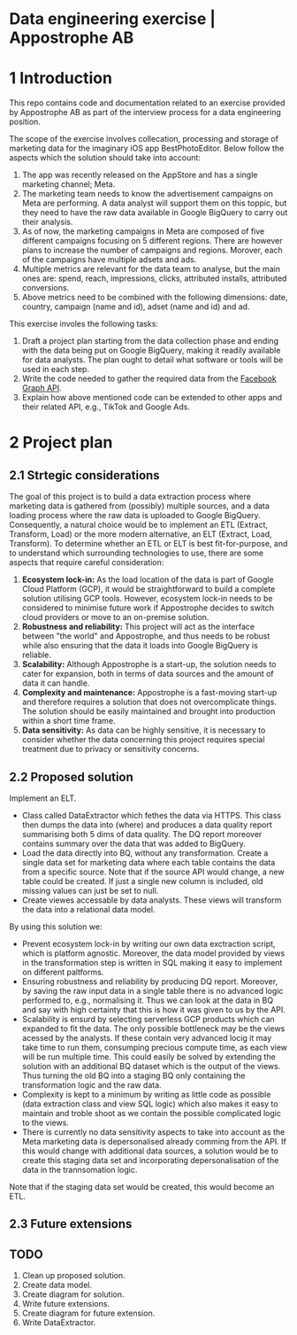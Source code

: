 # Data engineering exercise | Appostrophe AB

# 1 Introduction

This repo contains code and documentation related to an exercise provided by Appostrophe AB as part of the interview process for a data engineering position.

The scope of the exercise involves collecation, processing and storage of marketing data for the imaginary iOS app BestPhotoEditor. Below follow the aspects which the solution should take into account:
1. The app was recently released on the AppStore and has a single marketing channel; Meta.
2. The marketing team needs to know the advertisement campaigns on Meta are performing. A data analyst will support them on this toppic, but they need to have the raw data available in Google
BigQuery to carry out their analysis.
3. As of now, the marketing campaigns in Meta are composed of five different campaigns focusing on 5 different regions. There are however plans to increase the number of campaigns and regions. Morover, each of the campaigns have multiple adsets and ads.
4. Multiple metrics are relevant for the data team to analyse, but the main ones are: spend, reach, impressions, clicks, attributed installs, attributed conversions.
5. Above metrics need to be combined with the following dimensions: date, country, campaign (name and id), adset (name and id) and ad.

This exercise involes the following tasks:
1. Draft a project plan starting from the data collection phase and ending with the data being put on Google BigQuery, making it readily available for data analysts. The plan ought to detail what software or tools will be used in each step.
2. Write the code needed to gather the required data from the [Facebook Graph API](https://developers.facebook.com/docs/graph-api/).
3. Explain how above mentioned code can be extended to other apps and their related API, e.g., TikTok and Google Ads.

# 2 Project plan

## 2.1 Strtegic considerations 

The goal of this project is to build a data extraction process where marketing data is gathered from (possibly) multiple sources, and a data loading process where the raw data is uploaded to Google BigQuery. Consequently, a natural choice would be to implement an ETL (Extract, Transform, Load) or the more modern alternative, an ELT (Extract, Load, Transform). To determine whether an ETL or ELT is best fit-for-purpose, and to understand which surrounding technologies to use, there are some aspects that require careful consideration:

1. **Ecosystem lock-in:** As the load location of the data is part of Google Cloud Platform (GCP), it would be straightforward to build a complete solution utilising GCP tools. However, ecosystem lock-in needs to be considered to minimise future work if Appostrophe decides to switch cloud providers or move to an on-premise solution.
2. **Robustness and reliability:** This project will act as the interface between "the world" and Appostrophe, and thus needs to be robust while also ensuring that the data it loads into Google BigQuery is reliable.
3. **Scalability:** Although Appostrophe is a start-up, the solution needs to cater for expansion, both in terms of data sources and the amount of data it can handle.
4. **Complexity and maintenance:** Appostrophe is a fast-moving start-up and therefore requires a solution that does not overcomplicate things. The solution should be easily maintained and brought into production within a short time frame.
5. **Data sensitivity:** As data can be highly sensitive, it is necessary to consider whether the data concerning this project requires special treatment due to privacy or sensitivity concerns.

## 2.2 Proposed solution

Implement an ELT.

- Class called DataExtractor which fethes the data via HTTPS. This class then dumps the data into (where) and produces a data quality report summarising both 5 dims of data quality. The DQ report moreover contains summary over the data that was added to BigQuery.
- Load the data directly into BQ, without any transformation. Create a single data set for marketing data where each table contains the data from a specific source. Note that if the source API would change, a new table could be created. If just a single new column is included, old missing values can just be set to null.
- Create viewes accessable by data analysts. These views will transform the data into a relational data model.

By using this solution we:
- Prevent ecosystem lock-in by writing our own data exctraction script, which is platform agnostic. Moreover, the data model provided by views in the transformation step is written in SQL making it easy to implement on different paltforms.
- Ensuring robustness and reliability by producing DQ report. Moreover, by saving the raw input data in a single table there is no advanced logic performed to, e.g., normalising it. Thus we can look at the data in BQ and say with high certainty that this is how it was given to us by the API.
- Scalability is ensurd by selecting serverless GCP products which can expanded to fit the data. The only possible bottleneck may be the views acessed by the analysts. If these contain very advanced locig it may take time to run them, consumping precious compute time, as each view will be run multiple time. This could easily be solved by extending the solution with an additional BQ dataset which is the output of the views. Thus turning the old BQ into a staging BQ only containing the transformation logic and the raw data.
- Complexity is kept to a minimum by writing as little code as possible (data extraction class and view SQL logic) which also makes it easy to maintain and troble shoot as we contain the possible complicated logic to the views.
- There is currently no data sensitivity aspects to take into account as the Meta marketing data is depersonalised already comming from the API. If this would change with additional data sources, a solution would be to create this staging data set and incorporating depersonalisation of the data in the trannsomation logic. 

Note that if the staging data set would be created, this would become an ETL.

## 2.3 Future extensions

## TODO
1. Clean up proposed solution.
2. Create data model. 
3. Create diagram for solution.
4. Write future extensions.
5. Create diagram for future extension.
6. Write DataExtractor.

